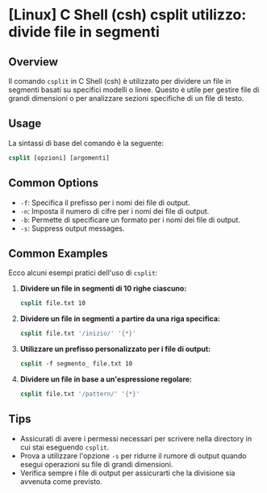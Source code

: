 # [Linux] C Shell (csh) csplit utilizzo: divide file in segmenti

## Overview
Il comando `csplit` in C Shell (csh) è utilizzato per dividere un file in segmenti basati su specifici modelli o linee. Questo è utile per gestire file di grandi dimensioni o per analizzare sezioni specifiche di un file di testo.

## Usage
La sintassi di base del comando è la seguente:
```csh
csplit [opzioni] [argomenti]
```

## Common Options
- `-f`: Specifica il prefisso per i nomi dei file di output.
- `-n`: Imposta il numero di cifre per i nomi dei file di output.
- `-b`: Permette di specificare un formato per i nomi dei file di output.
- `-s`: Suppress output messages.

## Common Examples
Ecco alcuni esempi pratici dell'uso di `csplit`:

1. **Dividere un file in segmenti di 10 righe ciascuno:**
   ```csh
   csplit file.txt 10
   ```

2. **Dividere un file in segmenti a partire da una riga specifica:**
   ```csh
   csplit file.txt '/inizio/' '{*}'
   ```

3. **Utilizzare un prefisso personalizzato per i file di output:**
   ```csh
   csplit -f segmento_ file.txt 10
   ```

4. **Dividere un file in base a un'espressione regolare:**
   ```csh
   csplit file.txt '/pattern/' '{*}'
   ```

## Tips
- Assicurati di avere i permessi necessari per scrivere nella directory in cui stai eseguendo `csplit`.
- Prova a utilizzare l'opzione `-s` per ridurre il rumore di output quando esegui operazioni su file di grandi dimensioni.
- Verifica sempre i file di output per assicurarti che la divisione sia avvenuta come previsto.